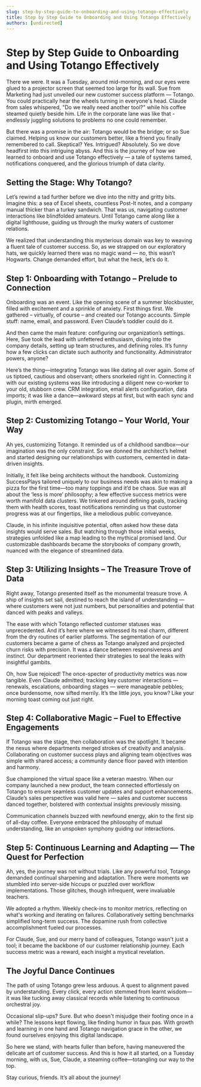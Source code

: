 ```yaml
---
slug: step-by-step-guide-to-onboarding-and-using-totango-effectively
title: Step by Step Guide to Onboarding and Using Totango Effectively
authors: [undirected]
---
```



# Step by Step Guide to Onboarding and Using Totango Effectively

There we were. It was a Tuesday, around mid-morning, and our eyes were glued to a projector screen that seemed too large for its wall. Sue from Marketing had just unveiled our new customer success platform — Totango. You could practically hear the wheels turning in everyone's head. Claude from sales whispered, "Do we really need another tool?" while his coffee steamed quietly beside him. Life in the corporate lane was like that - endlessly juggling solutions to problems no one could remember.

But there was a promise in the air: Totango would be the bridge; or so Sue claimed. Helping us know our customers better, like a friend you finally remembered to call. Skeptical? Yes. Intrigued? Absolutely. So we dove headfirst into this intriguing abyss. And this is the journey of how we learned to onboard and use Totango effectively — a tale of systems tamed, notifications conquered, and the glorious triumph of data clarity.

## Setting the Stage: Why Totango?

Let’s rewind a tad further before we dive into the nitty and gritty bits. Imagine this: a sea of Excel sheets, countless Post-It notes, and a company manual thicker than a turkey sandwich. That was us, navigating customer interactions like blindfolded amateurs. Until Totango came along like a digital lighthouse, guiding us through the murky waters of customer relations.

We realized that understanding this mysterious domain was key to weaving a fluent tale of customer success. So, as we strapped on our exploratory hats, we quickly learned there was no magic wand — no, this wasn’t Hogwarts. Change demanded effort, but what the heck, let’s do it.

## Step 1: Onboarding with Totango – Prelude to Connection

Onboarding was an event. Like the opening scene of a summer blockbuster, filled with excitement and a sprinkle of anxiety. First things first. We gathered – virtually, of course – and created our Totango accounts. Simple stuff: name, email, and password. Even Claude’s toddler could do it.

And then came the main feature: configuring our organization’s settings. Here, Sue took the lead with unfettered enthusiasm, diving into the company details, setting up team structures, and defining roles. It’s funny how a few clicks can dictate such authority and functionality. Administrator powers, anyone?

Here’s the thing—integrating Totango was like dating all over again. Some of us tiptoed, cautious and observant; others snorkeled right in. Connecting it with our existing systems was like introducing a diligent new co-worker to your old, stubborn crew. CRM integration, email alerts configuration, data imports; it was like a dance—awkward steps at first, but with each sync and plugin, mirth emerged.

## Step 2: Customizing Totango – Your World, Your Way

Ah yes, customizing Totango. It reminded us of a childhood sandbox—our imagination was the only constraint. So we donned the architect’s helmet and started designing our relationships with customers, cemented in data-driven insights.

Initially, it felt like being architects without the handbook. Customizing SuccessPlays tailored uniquely to our business needs was akin to making a pizza for the first time—too many toppings and it’d be chaos. Sue was all about the ‘less is more’ philosophy; a few effective success metrics were worth manifold data clusters. We tinkered around defining goals, tracking them with health scores, toast notifications reminding us that customer progress was at our fingertips, like a melodious public conveyance.

Claude, in his infinite inquisitive potential, often asked how these data insights would serve sales. But watching through those initial weeks, strategies unfolded like a map leading to the mythical promised land. Our customizable dashboards became the storybooks of company growth, nuanced with the elegance of streamlined data.

## Step 3: Utilizing Insights – The Treasure Trove of Data

Right away, Totango presented itself as the monumental treasure trove. A ship of insights set sail, destined to reach the island of understanding — where customers were not just numbers, but personalities and potential that danced with peaks and valleys.

The ease with which Totango reflected customer statuses was unprecedented. And it’s here where we witnessed its real charm, different from the dry routines of earlier platforms. The segmentation of our customers became a game of chess as Totango analyzed and projected churn risks with precision. It was a dance between responsiveness and instinct. Our department reoriented their strategies to seal the leaks with insightful gambits.

Oh, how Sue rejoiced! The once-specter of productivity metrics was now tangible. Even Claude admitted; tracking key customer interactions — renewals, escalations, onboarding stages — were manageable pebbles; once burdensome, now sifted merrily. It’s the little joys, you know? Like your morning toast coming out just right.

## Step 4: Collaborative Magic – Fuel to Effective Engagements

If Totango was the stage, then collaboration was the spotlight. It became the nexus where departments merged strokes of creativity and analysis. Collaborating on customer success plays and aligning team objectives was simple with shared access; a community dance floor paved with intention and harmony.

Sue championed the virtual space like a veteran maestro. When our company launched a new product, the team connected effortlessly on Totango to ensure seamless customer updates and support enhancements. Claude’s sales perspective was valid here — sales and customer success danced together, bolstered with contextual insights previously missing.

Communication channels buzzed with newfound energy, akin to the first sip of all-day coffee. Everyone embraced the philosophy of mutual understanding, like an unspoken symphony guiding our interactions. 

## Step 5: Continuous Learning and Adapting — The Quest for Perfection

Ah, yes, the journey was not without trials. Like any powerful tool, Totango demanded continual sharpening and adaptation. There were moments we stumbled into server-side hiccups or puzzled over workflow implementations. Those glitches, though infrequent, were invaluable teachers.

We adopted a rhythm. Weekly check-ins to monitor metrics, reflecting on what's working and iterating on failures. Collaboratively setting benchmarks simplified long-term success. The dopamine rush from collective accomplishment fueled our processes.

For Claude, Sue, and our merry band of colleagues, Totango wasn't just a tool; it became the backbone of our customer relationship journey. Each success metric was a reward, each insight a mystical revelation. 

## The Joyful Dance Continues

The path of using Totango grew less arduous. A quest to alignment paved by understanding. Every click, every action stemmed from learnt wisdom—it was like tucking away classical records while listening to continuous orchestral joy.

Occasional slip-ups? Sure. But who doesn't misjudge their footing once in a while? The lessons kept flowing, like finding humor in faux pas. With growth and learning in one hand and Totango navigation grace in the other, we found ourselves enjoying this digital landscape.

So here we stand, with hearts fuller than before, having maneuvered the delicate art of customer success. And this is how it all started, on a Tuesday morning, with us, Sue, Claude, a steaming coffee—totangling our way to the top. 

Stay curious, friends. It’s all about the journey!